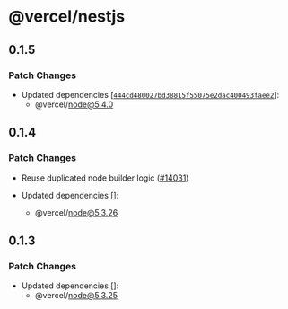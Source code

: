 # @vercel/nestjs

## 0.1.5

### Patch Changes

- Updated dependencies [[`444cd480027bd38815f55075e2dac400493faee2`](https://github.com/vercel/vercel/commit/444cd480027bd38815f55075e2dac400493faee2)]:
  - @vercel/node@5.4.0

## 0.1.4

### Patch Changes

- Reuse duplicated node builder logic ([#14031](https://github.com/vercel/vercel/pull/14031))

- Updated dependencies []:
  - @vercel/node@5.3.26

## 0.1.3

### Patch Changes

- Updated dependencies []:
  - @vercel/node@5.3.25
